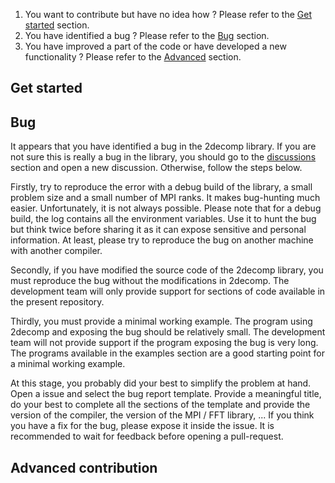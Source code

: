 1. You want to contribute but have no idea how ? Please refer to the [Get started](#get-started) section.
2. You have identified a bug ? Please refer to the [Bug](#bug) section.
3. You have improved a part of the code or have developed a new functionality ? Please refer to the [Advanced](#advanced-contribution) section.

## Get started

## Bug

It appears that you have identified a bug in the 2decomp library.
If you are not sure this is really a bug in the library, you should go to the [discussions](https://github.com/2decomp-fft/2decomp-fft/discussions) section and open a new discussion.
Otherwise, follow the steps below.

Firstly, try to reproduce the error with a debug build of the library, a small problem size and a small number of MPI ranks.
It makes bug-hunting much easier.
Unfortunately, it is not always possible.
Please note that for a debug build, the log contains all the environment variables.
Use it to hunt the bug but think twice before sharing it as it can expose sensitive and personal information.
At least, please try to reproduce the bug on another machine with another compiler.

Secondly, if you have modified the source code of the 2decomp library, you must reproduce the bug without the modifications in 2decomp.
The development team will only provide support for sections of code available in the present repository.

Thirdly, you must provide a minimal working example.
The program using 2decomp and exposing the bug should be relatively small.
The development team will not provide support if the program exposing the bug is very long.
The programs available in the examples section are a good starting point for a minimal working example.

At this stage, you probably did your best to simplify the problem at hand.
Open a issue and select the bug report template.
Provide a meaningful title, do your best to complete all the sections of the template and provide the version of the compiler, the version of the MPI / FFT library, ...
If you think you have a fix for the bug, please expose it inside the issue.
It is recommended to wait for feedback before opening a pull-request.

## Advanced contribution
